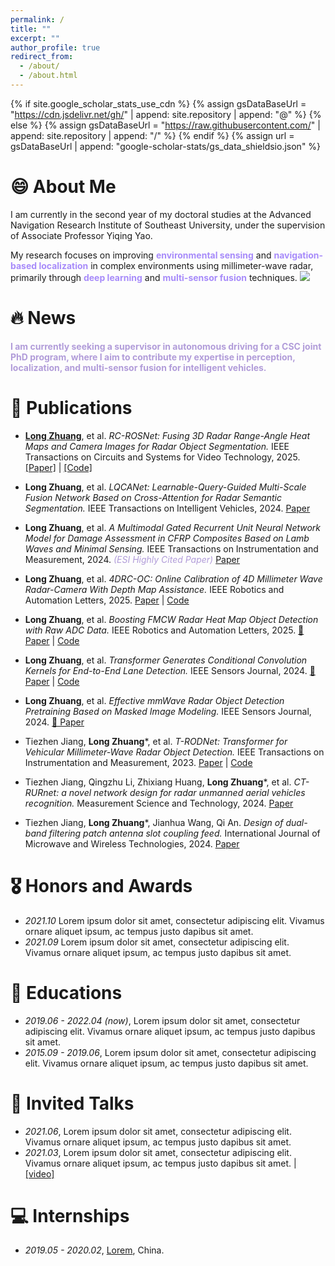 ```yaml
---
permalink: /
title: ""
excerpt: ""
author_profile: true
redirect_from: 
  - /about/
  - /about.html
---
```


{% if site.google_scholar_stats_use_cdn %}
{% assign gsDataBaseUrl = "https://cdn.jsdelivr.net/gh/" | append: site.repository | append: "@" %}
{% else %}
{% assign gsDataBaseUrl = "https://raw.githubusercontent.com/" | append: site.repository | append: "/" %}
{% endif %}
{% assign url = gsDataBaseUrl | append: "google-scholar-stats/gs_data_shieldsio.json" %}

# 😄 About Me

I am currently in the second year of my doctoral studies at the Advanced Navigation Research Institute of Southeast University, under the supervision of Associate Professor Yiqing Yao.

My research focuses on improving <span style="color:#A78BFA; font-weight:bold;">environmental sensing</span> and <span style="color:#A78BFA; font-weight:bold;">navigation-based localization</span> in complex environments using millimeter-wave radar, primarily through <span style="color:#A78BFA; font-weight:bold;">deep learning</span> and <span style="color:#A78BFA; font-weight:bold;">multi-sensor fusion</span> techniques.  <a href='https://scholar.google.com/citations?user=uzRvavcAAAAJ'>
  <img src="https://img.shields.io/endpoint?url={{ url | url_encode }}&logo=Google%20Scholar&labelColor=f6f6f6&color=9cf&style=flat&label=citations">
</a>


# 🔥 News
<span style="color:#B19CD9; font-weight:bold;">
I am currently seeking a supervisor in autonomous driving for a CSC joint PhD program, where I aim to contribute my expertise in perception, localization, and multi-sensor fusion for intelligent vehicles.
</span>

# 📝 Publications 
- **<u>Long Zhuang</u>**, et al. *RC-ROSNet: Fusing 3D Radar Range-Angle Heat Maps and Camera Images for Radar Object Segmentation.* IEEE Transactions on Circuits and Systems for Video Technology, 2025. [[Paper]](https://ieeexplore.ieee.org/document/11112643) | [[Code]](https://github.com/Zhuanglong2/RC-ROSNet)

- **Long Zhuang**, et al. *LQCANet: Learnable-Query-Guided Multi-Scale Fusion Network Based on Cross-Attention for Radar Semantic Segmentation.* IEEE Transactions on Intelligent Vehicles, 2024. [Paper](https://ieeexplore.ieee.org/document/10356738)

- **Long Zhuang**, et al. *A Multimodal Gated Recurrent Unit Neural Network Model for Damage Assessment in CFRP Composites Based on Lamb Waves and Minimal Sensing.* IEEE Transactions on Instrumentation and Measurement, 2024. <span style="color:#B19CD9;">*(ESI Highly Cited Paper)*</span> [Paper](https://ieeexplore.ieee.org/document/10379118)

- **Long Zhuang**, et al. *4DRC-OC: Online Calibration of 4D Millimeter Wave Radar-Camera With Depth Map Assistance.* IEEE Robotics and Automation Letters, 2025. [Paper](https://ieeexplore.ieee.org/document/10950073) | [Code](https://github.com/Zhuanglong2/4DRC-OC)

- **Long Zhuang**, et al. *Boosting FMCW Radar Heat Map Object Detection with Raw ADC Data.* IEEE Robotics and Automation Letters, 2025. [📄 Paper](https://ieeexplore.ieee.org/document/11192687) | [Code](https://github.com/Zhuanglong2/Mamba-RODNet)

- **Long Zhuang**, et al. *Transformer Generates Conditional Convolution Kernels for End-to-End Lane Detection.* IEEE Sensors Journal, 2024. [📄 Paper](https://ieeexplore.ieee.org/document/10608068) | [Code](https://github.com/Zhuanglong2/Condformer)

- **Long Zhuang**, et al. *Effective mmWave Radar Object Detection Pretraining Based on Masked Image Modeling.* IEEE Sensors Journal, 2024. [📄 Paper](https://ieeexplore.ieee.org/document/10353950)

- Tiezhen Jiang, **Long Zhuang***, et al. *T-RODNet: Transformer for Vehicular Millimeter-Wave Radar Object Detection.* IEEE Transactions on Instrumentation and Measurement, 2023. [Paper](https://ieeexplore.ieee.org/document/9989400) | [Code](https://github.com/Zhuanglong2/T-RODNet)

- Tiezhen Jiang, Qingzhu Li, Zhixiang Huang, **Long Zhuang***, et al. *CT-RURnet: a novel network design for radar unmanned aerial vehicles recognition.* Measurement Science and Technology, 2024. [Paper](https://iopscience.iop.org/article/10.1088/1361-6501/ada1ef)

- Tiezhen Jiang, **Long Zhuang***, Jianhua Wang, Qi An. *Design of dual-band filtering patch antenna slot coupling feed.* International Journal of Microwave and Wireless Technologies, 2024. [Paper](https://www.cambridge.org/core/journals/international-journal-of-microwave-and-wireless-technologies/article/abs/design-of-dualband-filtering-patch-antenna-slot-coupling-feed/9588005D36E787CF1AEB3C0F640AEACD)


# 🎖 Honors and Awards
- *2021.10* Lorem ipsum dolor sit amet, consectetur adipiscing elit. Vivamus ornare aliquet ipsum, ac tempus justo dapibus sit amet. 
- *2021.09* Lorem ipsum dolor sit amet, consectetur adipiscing elit. Vivamus ornare aliquet ipsum, ac tempus justo dapibus sit amet. 

# 📖 Educations
- *2019.06 - 2022.04 (now)*, Lorem ipsum dolor sit amet, consectetur adipiscing elit. Vivamus ornare aliquet ipsum, ac tempus justo dapibus sit amet. 
- *2015.09 - 2019.06*, Lorem ipsum dolor sit amet, consectetur adipiscing elit. Vivamus ornare aliquet ipsum, ac tempus justo dapibus sit amet. 

# 💬 Invited Talks
- *2021.06*, Lorem ipsum dolor sit amet, consectetur adipiscing elit. Vivamus ornare aliquet ipsum, ac tempus justo dapibus sit amet. 
- *2021.03*, Lorem ipsum dolor sit amet, consectetur adipiscing elit. Vivamus ornare aliquet ipsum, ac tempus justo dapibus sit amet.  \| [\[video\]](https://github.com/)

# 💻 Internships
- *2019.05 - 2020.02*, [Lorem](https://github.com/), China.

